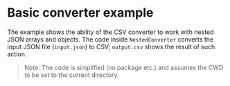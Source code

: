 # Basic converter example

The example shows the ability of the CSV converter to work with nested JSON arrays and objects. The code inside `NestedConverter` converts the input JSON file (`input.json`) to CSV; `output.csv` shows the result of such action.

> Note: The code is simplified (no package etc.) and assumes the CWD to be set to the current directory.
